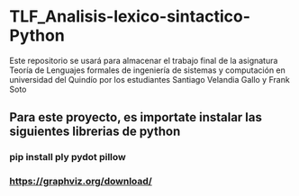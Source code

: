# TLF_Analisis-lexico-sintactico-Python
Este repositorio se usará para almacenar el trabajo final de la asignatura Teoría de Lenguajes formales de ingeniería de sistemas y computación en universidad del Quindío por los estudiantes Santiago Velandia Gallo y Frank Soto

## Para este proyecto, es importate instalar las siguientes librerias de python
### pip install ply pydot pillow
### https://graphviz.org/download/

